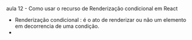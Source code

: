 aula 12 - Como usar o recurso de Renderização condicional em React 

- Renderização condicional : é o ato de renderizar ou não um elemento em decorrencia de uma condição.
- 

